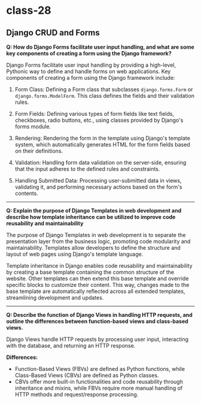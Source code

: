 # class-28

## Django CRUD and Forms

**Q: How do Django Forms facilitate user input handling, and what are some key components of creating a form using the Django framework?**

Django Forms facilitate user input handling by providing a high-level, Pythonic way to define and handle forms on web applications. Key components of creating a form using the Django framework include:

1. Form Class: Defining a Form class that subclasses `django.forms.Form` or `django.forms.ModelForm`. This class defines the fields and their validation rules.

2. Form Fields: Defining various types of form fields like text fields, checkboxes, radio buttons, etc., using classes provided by Django's forms module.

3. Rendering: Rendering the form in the template using Django's template system, which automatically generates HTML for the form fields based on their definitions.

4. Validation: Handling form data validation on the server-side, ensuring that the input adheres to the defined rules and constraints.

5. Handling Submitted Data: Processing user-submitted data in views, validating it, and performing necessary actions based on the form's contents.

----------

**Q: Explain the purpose of Django Templates in web development and describe how template inheritance can be utilized to improve code reusability and maintainability**

The purpose of Django Templates in web development is to separate the presentation layer from the business logic, promoting code modularity and maintainability. Templates allow developers to define the structure and layout of web pages using Django's template language.

Template inheritance in Django enables code reusability and maintainability by creating a base template containing the common structure of the website. Other templates can then extend this base template and override specific blocks to customize their content. This way, changes made to the base template are automatically reflected across all extended templates, streamlining development and updates.

---------

**Q: Describe the function of Django Views in handling HTTP requests, and outline the differences between function-based views and class-based views.**

Django Views handle HTTP requests by processing user input, interacting with the database, and returning an HTTP response.

**Differences:**

- Function-Based Views (FBVs) are defined as Python functions, while Class-Based Views (CBVs) are defined as Python classes.
- CBVs offer more built-in functionalities and code reusability through inheritance and mixins, while FBVs require more manual handling of HTTP methods and request/response processing.